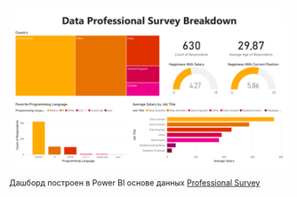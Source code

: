 ![Page 1](https://github.com/UlyanaNovikova/Data-analytics/blob/main/Files/Dashboard%20Power%20BI.png)

Дашборд построен в Power BI основе данных [Professional Survey](https://github.com/UlyanaNovikova/Data-analytics/blob/main/Files/Professional%20Survey.xlsx)
